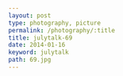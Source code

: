 ```yaml
---
layout: post
type: photography, picture
permalink: /photography/:title
title: julytalk-69
date: 2014-01-16
keyword: julytalk
path: 69.jpg
---
```



